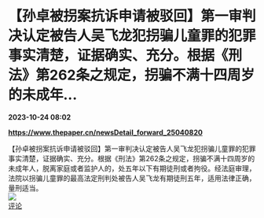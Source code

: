 # 【孙卓被拐案抗诉申请被驳回】第一审判决认定被告人吴飞龙犯拐骗儿童罪的犯罪事实清楚，证据确实、充分。根据《刑法》第262条之规定，拐骗不满十四周岁的未成年...

**2023-10-24 08:02**

**https://www.thepaper.cn/newsDetail_forward_25040820**

【孙卓被拐案抗诉申请被驳回】第一审判决认定被告人吴飞龙犯拐骗儿童罪的犯罪事实清楚，证据确实、充分。根据《刑法》第262条之规定，拐骗不满十四周岁的未成年人，脱离家庭或者监护人的，处五年以下有期徒刑或者拘役。经法庭审理，法院以拐骗儿童罪的最高法定刑判处被告人吴飞龙有期徒刑五年，适用法律正确，量刑适当。  
![](https://img3.chouti.com/CHOUTI_20231024/3D6BF5799C404667BC649161B7194A7D_W1204H1204.jpeg)  
[评论](https://m.chouti.com/link/40388282)